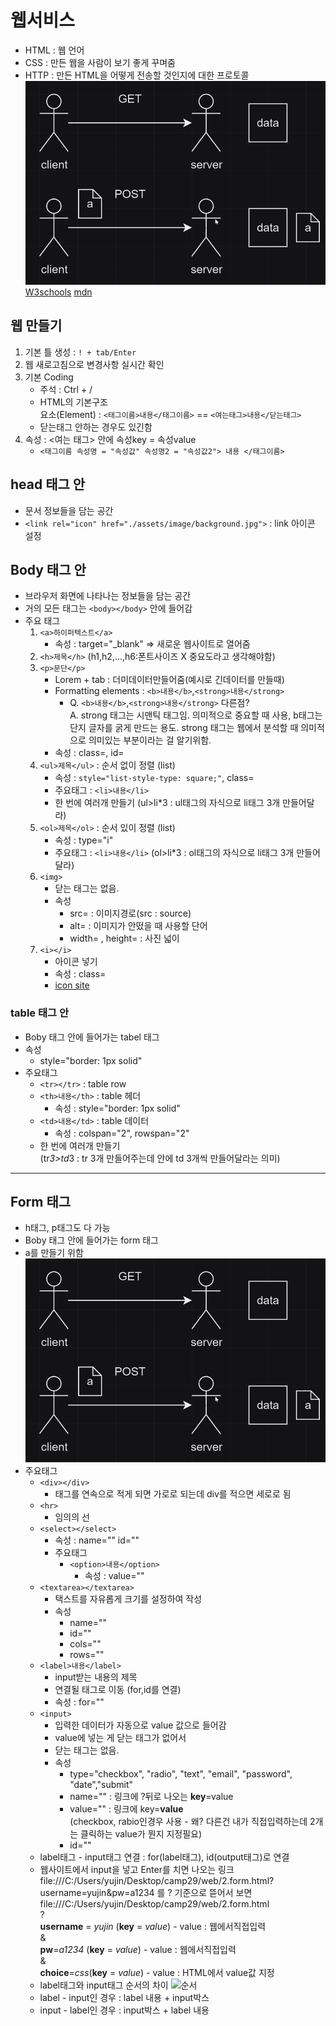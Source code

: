 # 웹서비스
- HTML : 웹 언어
- CSS : 만든 웹을 사람이 보기 좋게 꾸며줌
- HTTP : 만든 HTML을 어떻게 전송할 것인지에 대한 프로토콜
![get](./assets/230818_HTTP.png)
[W3schools](https://www.w3schools.com/)
[mdn](https://developer.mozilla.org/ko/)

## 웹 만들기
1. 기본 틀 생성 : `! + tab/Enter `
2. 웹 새로고침으로 변경사항 실시간 확인
3. 기본 Coding
    - 주석 : Ctrl + /
    - HTML의 기본구조  
    요소(Element) : `<태그이름>내용</태그이름>` == `<여는태그>내용</닫는태그>`  
    - 닫는태그 안하는 경우도 있긴함
4. 속성 : <여는 태그> 안에 속성key = 속성value
    - `<태그이름 속성명 = "속성값" 속성명2 = "속성값2"> 내용 </태그이름>`
## head 태그 안
- 문서 정보들을 담는 공간
- `<link rel="icon" href="./assets/image/background.jpg">` : link 아이콘 설정
## Body 태그 안
- 브라우저 화면에 나타나는 정보들을 담는 공간
- 거의 모든 태그는 `<body></body>` 안에 들어감
- 주요 태그
    1. `<a>하이퍼텍스트</a>`
        - 속성 : target="_blank" => 새로운 웹사이트로 열어줌 
    2. `<h>제목</h>` (h1,h2,...,h6:폰트사이즈 X 중요도라고 생각해야함)
    3. `<p>문단</p>`
        - Lorem + tab : 더미데이터만들어줌(예시로 긴데이터를 만들때)
        - Formatting elements : `<b>내용</b>`,`<strong>내용</strong>`    
            - Q. `<b>내용</b>`,`<strong>내용</strong>` 다른점?   
              A. strong 태그는 시맨틱 태그임. 의미적으로 중요할 때 사용, b태그는 단지 글자를 굵게 만드는 용도. strong 태그는 웹에서 분석할 때 의미적으로 의미있는 부분이라는 걸 알기위함.
        - 속성 : class=, id=
    4. `<ul>제목</ul>` : 순서 없이 정렬 (list)
        - 속성 : `style="list-style-type: square;"`, class=
        - 주요태그 : `<li>내용</li>`
        - 한 번에 여러개 만들기
        (ul>li*3 : ul태그의 자식으로 li태그 3개 만들어달라)
    5. `<ol>제목</ol>` : 순서 있이 정렬 (list)
        - 속성 : type="i"
        - 주요태그 : `<li>내용</li>`
        (ol>li*3 : ol태그의 자식으로 li태그 3개 만들어달라)
    6. `<img>` 
        - 닫는 태그는 없음.
        - 속성
            - src= : 이미지경로(src : source)
            - alt= : 이미지가 안떴을 때 사용할 단어
            - width= , height= : 사진 넓이
    7. `<i></i>`
        - 아이콘 넣기
        - 속성 : class=
        - [icon site](https://fontawesome.com/icons/palette?f=classic&s=solid)

### table 태그 안
- Boby 태그 안에 들어가는 tabel 태그
- 속성
    - style="border: 1px solid"
- 주요태그
    - `<tr></tr>` : table row
    - `<th>내용</th>` : table 헤더
        - 속성 : style="border: 1px solid"
    - `<td>내용</td>` : table 데이터
        - 속성 : colspan="2", rowspan="2"
    - 한 번에 여러개 만들기  
    (tr*3>td*3 : tr 3개 만들어주는데 안에 td 3개씩 만들어달라는 의미)


---
## Form 태그
- h태그, p태그도 다 가능
- Boby 태그 안에 들어가는 form 태그
- a를 만들기 위함
![pic](./assets/230818_HTTP.png)
- 주요태그
    - `<div></div>`
        - 태그를 연속으로 적게 되면 가로로 되는데 div를 적으면 세로로 됨
    - `<hr>`
        - 임의의 선
    - `<select></select>`
        - 속성 : name="" id=""
        - 주요태그
            - `<option>내용</option>`
                - 속성 : value=""
    - `<textarea></textarea>`
        - 택스트를 자유롭게 크기를 설정하여 작성
        - 속성
            - name=""
            - id=""
            - cols=""
            - rows="" 
    - `<label>내용</label>`
        - input받는 내용의 제목
        - 연결될 태그로 이동 (for,id를 연결)
        - 속성 : for=""
    - `<input>`
        - 입력한 데이터가 자동으로 value 값으로 들어감
        - value에 넣는 게 닫는 태그가 없어서
        - 닫는 태그는 없음.
        - 속성
            - type="checkbox", "radio", "text", "email", "password", "date","submit"
            - name="" : 링크에 ?뒤로 나오는 **key**=value
            - value="" : 링크에 key=**value**    
            (checkbox, rabio인경우 사용 - 왜? 다른건 내가 직접입력하는데 2개는 클릭하는 value가 뭔지 지정필요)
            - id=""
    - label태그 - input태그 연결 : for(label태그), id(output태그)로 연결
    - 웹사이트에서 input을 넣고 Enter를 치면 나오는 링크    
    file:///C:/Users/yujin/Desktop/camp29/web/2.form.html?username=yujin&pw=a1234   를 ? 기준으로 뜯어서 보면       
    file:///C:/Users/yujin/Desktop/camp29/web/2.form.html   
    ?   
    **username** = *yujin* (**key** = *value*) - value : 웹에서직접입력   
    &  
    **pw**=*a1234* (**key** = *value*) - value : 웹에서직접입력   
    &   
    **choice**=*css*(**key** = *value*) - value : HTML에서 value값 지정   
    - label태그와 input태그 순서의 차이
     ![순서](/assets/230818-input_label순서.png)
     - label - input인 경우 : label 내용 + input박스
     - input - label인 경우 : input박스 + label 내용

    
